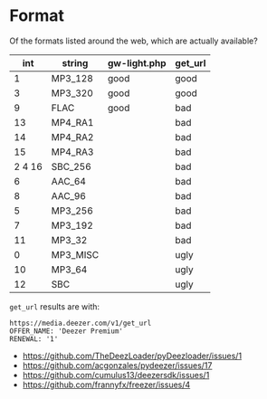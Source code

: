 # Format

Of the formats listed around the web, which are actually available?

int    | string   | gw-light.php | get_url
-------|----------|--------------|--------
1      | MP3_128  | good         | good
3      | MP3_320  | good         | good
9      | FLAC     | good         | bad
13     | MP4_RA1  |              | bad
14     | MP4_RA2  |              | bad
15     | MP4_RA3  |              | bad
2 4 16 | SBC_256  |              | bad
6      | AAC_64   |              | bad
8      | AAC_96   |              | bad
5      | MP3_256  |              | bad
7      | MP3_192  |              | bad
11     | MP3_32   |              | bad
0      | MP3_MISC |              | ugly
10     | MP3_64   |              | ugly
12     | SBC      |              | ugly

`get_url` results are with:

~~~
https://media.deezer.com/v1/get_url
OFFER_NAME: 'Deezer Premium'
RENEWAL: '1'
~~~

- https://github.com/TheDeezLoader/pyDeezloader/issues/1
- https://github.com/acgonzales/pydeezer/issues/17
- https://github.com/cumulus13/deezersdk/issues/1
- https://github.com/frannyfx/freezer/issues/4
